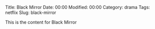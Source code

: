 Title: Black Mirror
Date:  00:00
Modified:  00:00
Category: drama
Tags: netflix
Slug: black-mirror

This is the content for Black Mirror